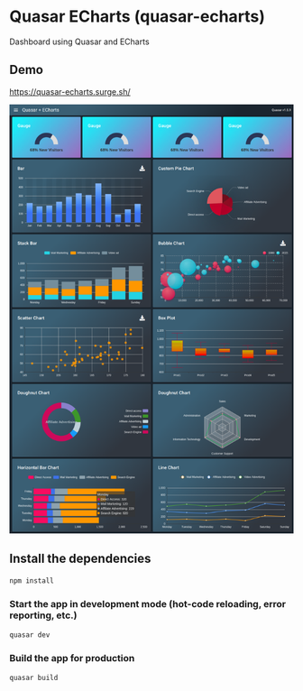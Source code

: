 # Quasar ECharts (quasar-echarts)

Dashboard using Quasar and ECharts

## Demo

https://quasar-echarts.surge.sh/

![Alt text](src/assets/QuasarEcharts.png?raw=true "Screenshot")

## Install the dependencies
```bash
npm install
```

### Start the app in development mode (hot-code reloading, error reporting, etc.)
```bash
quasar dev
```


### Build the app for production
```bash
quasar build
```


